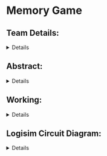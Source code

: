 # Memory Game
## Team Details:
<details>
  Semester: 3rd Sem B. Tech. CSE <br />
  Section: S1 <br />
1. Megha Arya            221CS136 meghaarya.221cs136@nitk.edu.in 7338430370 <br />
2. Sharada A Pandit      221CS151 sharadaapandit.221cs151@nitk.edu.in 9916411636 <br />
3. Viren Haresh Kundnani 221CS165 virenhareshkundnani.221cs165@nitk.edu.in 8850778784 <br />
</details>

## Abstract:

<details>
In our project, we'll be designing a sequential logic game, such as a memory game.Users must follow a sequence of LED flashes or button presses, and logic gates can 
control the game's logic. The initial sequence will be displayed with the help of LEDs. The player’s input will be taken using pushbuttons. If the input and the 
sequence matches, the next sequence flashes and the player is asked to either input the current or previous sequence to add to the challenge.
In this project, we present the development of an interactive game system that creates a dynamic and engaging user experience. The primary objective of this project is to  design and implement a digital circuit that displays a randomized sequence of LED patterns and validates user input to assess correctness. It offers a unique blend of hardware design, gaming, and user interaction, making it a compelling and engaging project, allowing for an exciting and variable gameplay. Key components of the project include modules for generating random sequences, controlling LEDs to display patterns, capturing user input, and implementing validation logic.
We were motivated to do this project as in today's world full of stress, gaming is an outlet for people to relax. We are implementing a simple form of this relaxation for people to play while also testing their memory.
</details>
  
## Working:
<details>
The project uses sequential circuits, i.e., D Flip Flops and a comparator circuit for the final output of whether the user was right or wrong. This output is also used as an enabler for the generation of the next sequence, hence if it is 0 the game does not continue. The random sequence is generated by using a Linear Feedback shift register,which generates all binary numbers with decimal values from 1 to 15 in random order. This is achieved by XOR’ing the last 2 bits of the previous sequence, shifting the 4 bits to the right (discarding the 4th) and placing this XOR value as the first bit for the new sequence.The user inputs the bits using buttons and the comparator output triggers the clockcircuit for the next sequence to be generated. The LED’s (2-bit : Either 01 or 10) are displayed using a D Flip Flop using the D and Q ends of the flip flop and the sequence sent to the comparator is decided using four 2:1 Multiplexers, each taking one bit of the current and previous sequences as the 2 inputs and LED output as the enabler. Based on the LED displayed to the user, one set of flip flops is used for generation and another set is used for storing the previous flashed sequence and depending on which one is asked, it is sent to the comparator circuit. The comparator simply consists of 4 XOR gates to output whether the input by the user and the sequence were the same.




  
  ![image](https://github.com/techsharada604/Team-10-DDS/assets/91326025/869dcfd7-59fd-46de-adba-d17b06ddc2dd)


</details>


  
## Logisim Circuit Diagram:
<details>


![Logisim-snaps](https://github.com/techsharada604/Team-10-DDS/assets/116255115/1dbfc89d-7f1e-49c4-9c26-f4744857b758)

</details>






</details>



